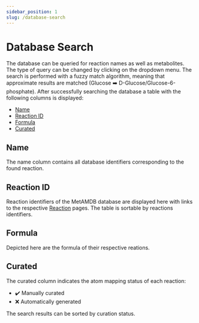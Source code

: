 ```yaml
---
sidebar_position: 1
slug: /database-search
---
```


# Database Search

The database can be queried for reaction names as well as metabolites. The type of query can be changed by clicking on the dropdown menu. The search is performed with a fuzzy match algorithm, meaning that approximate results are matched (Glucose :arrow_right: D-Glucose/Glucose-6-phosphate). After successfully searching the database a table with the following columns is displayed:
- [Name](/metamdb-docs/database-search#name)
- [Reaction ID](/metamdb-docs/database-search#reaction-id)
- [Formula](/metamdb-docs/database-search#formula)
- [Curated](/metamdb-docs/database-search#curated)

## Name
The name column contains all database identifiers corresponding to the found reaction. 

## Reaction ID
Reaction identifiers of the MetAMDB database are displayed here with links to the respective [Reaction](/metamdb-docs/reaction) pages. The table is sortable by reactions identifiers.

## Formula
Depicted here are the formula of their respective reations.

## Curated
The curated column indicates the atom mapping status of each reaction:
- :heavy_check_mark: Manually curated
- :x: Automatically generated

The search results can be sorted by curation status.


